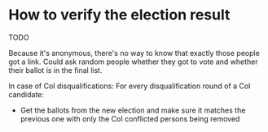 # How to verify the election result

TODO

Because it's anonymous, there's no way to know that exactly those people got a link.
Could ask random people whether they got to vote and whether their ballot is in the final list.

In case of CoI disqualifications:
For every disqualification round of a CoI candidate:
- Get the ballots from the new election and make sure it matches the previous one with only the CoI conflicted persons being removed
